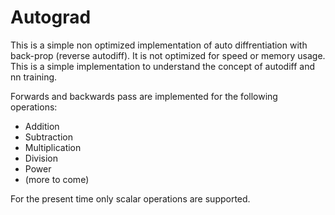 # Autograd

This is a simple non optimized implementation of auto diffrentiation with back-prop (reverse autodiff). It is not optimized for speed or memory usage. This is a simple implementation to understand the concept of autodiff and nn training.

Forwards and backwards pass are implemented for the following operations:
- Addition
- Subtraction
- Multiplication
- Division
- Power
- (more to come)

For the present time only scalar operations are supported.